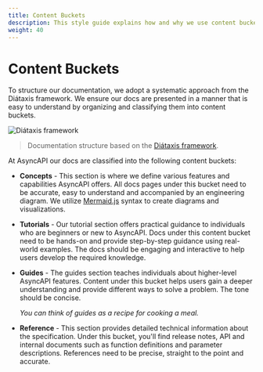 ```yaml
---
title: Content Buckets
description: This style guide explains how and why we use content buckets in documentation.
weight: 40
---
```


# Content Buckets
To structure our documentation, we adopt a systematic approach from the Diátaxis framework. We ensure our docs are presented in a manner that is easy to understand by organizing and classifying them into content buckets.

![Diátaxis framework](https://www.asyncapi.com/img/posts/changes-coming-docs/diataxis.webp)

> Documentation structure based on the [Diátaxis framework](https://diataxis.fr/).

At AsyncAPI our docs are classified into the following content buckets:

- **Concepts** - This section is where we define various features and capabilities AsyncAPI offers. All docs pages under this bucket need to be accurate, easy to understand and accompanied by an engineering diagram. We utilize [Mermaid.js](https://mermaid.js.org/) syntax to create diagrams and visualizations.

- **Tutorials** - Our tutorial section offers practical guidance to individuals who are beginners or new to AsyncAPI. Docs under this content bucket need to be hands-on and provide step-by-step guidance using real-world examples. The docs should be engaging and interactive to help users develop the required knowledge.

- **Guides** - The guides section teaches individuals about higher-level AsyncAPI features. Content under this bucket helps users gain a deeper understanding and provide different ways to solve a problem. The tone should be concise. 

  *You can think of guides as a recipe for cooking a meal.* 

- **Reference** - This section provides detailed technical information about the specification. Under this bucket, you'll find release notes, API and internal documents such as function definitions and parameter descriptions. References need to be precise, straight to the point and accurate.
